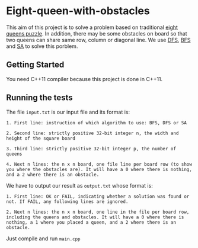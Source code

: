# Eight-queen-with-obstacles
This aim of this project is to solve a problem based on traditional [eight queens puzzle](https://en.wikipedia.org/wiki/Eight_queens_puzzle). In addition, there may be some obstacles on board so that two queens can share same row, column or diagonal line. We use [DFS](https://en.wikipedia.org/wiki/Depth-first_search), [BFS](https://en.wikipedia.org/wiki/Breadth-first_search) and [SA](https://en.wikipedia.org/wiki/Simulated_annealing) to solve this porblem.

## Getting Started

You need C++11 compiler because this project is done in C++11.

## Running the tests
The file ```input.txt``` is our input file and its format is:
```
1. First line: instruction of which algorithm to use: BFS, DFS or SA

2. Second line: strictly positive 32-bit integer n, the width and height of the square board

3. Third line: strictly positive 32-bit integer p, the number of queens

4. Next n lines: the n x n board, one file line per board row (to show you where the obstacles are). It will have a 0 where there is nothing, and a 2 where there is an obstacle.
```

We have to output our result as ```output.txt``` whose format is:
```
1. First line: OK or FAIL, indicating whether a solution was found or not. If FAIL, any following lines are ignored.

2. Next n lines: the n x n board, one line in the file per board row, including the queens and obstacles. It will have a 0 where there is nothing, a 1 where you placed a queen, and a 2 where there is an obstacle.
```

Just compile and run ```main.cpp```